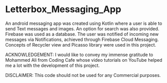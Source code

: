 # Letterbox_Messaging_App
An android messaging app was created using Kotlin where a user is able to send Text messages and images. An option for search was also provided. Firebase was used as a database. The user was notified of incoming new messages via Notifications, achieved through Firebase Cloud Messaging. Concepts of Recycler view and Picasso library were used in this project.

ACKNOWLEDGEMENT: I would like to convey my immense gratitude to Mohammed Ali from Coding Cafe whose video tutorials on YouTube helped me a lot with the development of this project. 

DISCLAIMER: This code should not be used for any Commercial purposes.
